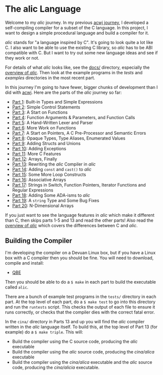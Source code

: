 # The alic Language

Welcome to my *alic* journey. In my previous [acwj
journey](https://github.com/DoctorWkt/acwj), I developed a self-compiling
compiler for a subset of the C language. In this project, I want to
design a simple procedural language and build a compiler for it.

*alic* stands for "a language inspired by C". It's going to look quite
a lot like C. I also want to be able to use the existing C library,
so *alic* has to be ABI compatible with C. But I want to try out some
new language ideas and see if they work or not.

For details of what *alic* looks like, see the [docs/](docs/) directory,
especially the [overview of *alic*](docs/overview.md). Then look at the example
programs in the *tests* and *examples* directories in the most recent part.

In this journey I'm going to have fewer, bigger chunks of development
than I did with [acwj](https://github.com/DoctorWkt/acwj).
Here are the parts of the *alic* journey so far:

  * [Part 1](Part_01/Readme.md): Built-in Types and Simple Expressions
  * [Part 2](Part_02/Readme.md): Simple Control Statements
  * [Part 3](Part_03/Readme.md): A Start on Functions
  * [Part 4](Part_04/Readme.md): Function Arguments & Parameters, and Function Calls
  * [Part 5](Part_05/Readme.md): A Hand-Written Lexer and Parser
  * [Part 6](Part_06/Readme.md): More Work on Functions
  * [Part 7](Part_07/Readme.md): A Start on Pointers, A C Pre-Processor and Semantic Errors
  * [Part 8](Part_08/Readme.md): Opaque Types, Type Aliases, Enumerated Values
  * [Part 9](Part_09/Readme.md): Adding Structs and Unions
  * [Part 10](Part_10/Readme.md): Adding Exceptions
  * [Part 11](Part_11/Readme.md): More C Features
  * [Part 12](Part_12/Readme.md): Arrays, Finally
  * [Part 13](Part_13/Readme.md): Rewriting the *alic* Compiler in *alic*
  * [Part 14](Part_14/Readme.md): Adding `const` and `cast()` to *alic*
  * [Part 15](Part_15/Readme.md): Some More Loop Constructs
  * [Part 16](Part_16/Readme.md): Associative Arrays
  * [Part 17](Part_17/Readme.md): Strings in Switch, Function Pointers, Iterator Functions and Regular Expressions
  * [Part 18](Part_18/Readme.md): Adding Some ADA-isms to *alic*
  * [Part 19](Part_19/Readme.md): A `string` Type and Some Bug Fixes
  * [Part 20](Part_20/Readme.md): N-Dimensional Arrays

If you just want to see the language features in *alic* which make it
different than C, then skips parts 1-5 and 13 and read the other parts!
Also read the [overview of *alic*](docs/overview.md) which covers the
differences between C and *alic*.

## Building the Compiler

I'm developing the compiler on a Devuan Linux box, but if you have a Linux box with a C compiler then you should be fine. You will need to download, compile and install:

  * [QBE](https://c9x.me/compile/)

Then you should be able to do a `$ make` in each part to build the executable called `alic`.

There are a bunch of example test programs in the `tests/` directory in each part. At the top level of each part, do a `$ make test` to go into this directory and run the `runtests` script. This checks the output of each file to ensure it runs correctly, or checks that the compiler dies with the correct fatal error.

In the `cina/` directory in Parts 13 and up you will find the *alic* compiler written in the *alic* language itself. To build this, at the top level of Part 13 (for example) do a `$ make triple`. This will:

  * Build the compiler using the C source code, producing the *alic* executable
  * Build the compiler using the *alic* source code, producing the *cina/alica* executable
  * Build the compiler using the *cina/alica* executable and the *alic* source code, producing the *cina/alicia* executable.

